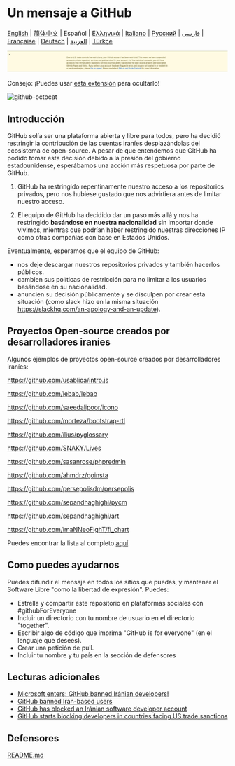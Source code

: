 # Un mensaje a GitHub

[English](./README.md) | [简体中文](./README-CN.md) | Español | [Ελληνικά](./README-GR.md) | [Italiano](./README-IT.md) | [Русский](./README-RU.md) | [فارسی](./README-PER.md) | [Française](./README-FR.md) | [Deutsch](./README-DE.md) | [العربية](./README-AR.md) | [Türkçe](./README-TR.md)

![alt text](./message.png)

Consejo: ¡Puedes usar [esta extensión](https://github.com/MohamadKh75/ShutHub) para ocultarlo!

![github-octocat](https://user-images.githubusercontent.com/16706911/61997137-7aa7df00-b0b2-11e9-97f1-f452855fe21c.png)

## Introducción

GitHub solía ser una plataforma abierta y libre para todos, pero ha decidió restringir la contribución de las cuentas iraníes desplazándolas del ecosistema de open-source.
A pesar de que entendemos que GitHub ha podido tomar esta decisión debido a la presión del gobierno estadounidense, esperábamos una acción más respetuosa por parte de GitHub.


1) GitHub ha restringido repentinamente nuestro acceso a los repositorios privados, pero nos hubiese gustado que nos advirtiera antes de limitar nuestro acceso.

2) El equipo de GitHub ha decidido dar un paso más allá y nos ha restringido **basándose en nuestra nacionalidad** sin importar donde vivimos, mientras que podrían haber restringido nuestras direcciones IP como otras compañías con base en Estados Unidos.


Eventualmente, esperamos que el equipo de GitHub:
- nos deje descargar nuestros repositorios privados y también hacerlos públicos.
- cambien sus políticas de restricción para no limitar a los usuarios basándose en su nacionalidad.
- anuncien su decisión públicamente y se disculpen por crear esta situación (como slack hizo en la misma situación  https://slackhq.com/an-apology-and-an-update).


## Proyectos Open-source creados por desarrolladores iraníes

Algunos ejemplos de proyectos open-source creados por desarrolladores iraníes:

https://github.com/usablica/intro.js

https://github.com/lebab/lebab

https://github.com/saeedalipoor/icono

https://github.com/morteza/bootstrap-rtl

https://github.com/ilius/pyglossary

https://github.com/SNAKY/Lives

https://github.com/sasanrose/phpredmin

https://github.com/ahmdrz/goinsta

https://github.com/persepolisdm/persepolis

https://github.com/sepandhaghighi/pycm

https://github.com/sepandhaghighi/art

https://github.com/imaNNeoFighT/fl_chart

Puedes encontrar la lista al completo [aquí](https://github.com/mohebifar/made-in-Irán).

## Como puedes ayudarnos

Puedes difundir el mensaje en todos los sitios que puedas, y mantener el Software Libre "como la libertad de expresión".
Puedes:

- Estrella y compartir este repositorio en plataformas sociales con #githubForEveryone
- Incluir un directorio con tu nombre de usuario en el directorio "together".
- Escribir algo de código que imprima "GitHub is for everyone" (en el lenguaje que desees).
- Crear una petición de pull.
- Incluir tu nombre y tu país en la sección de defensores

## Lecturas adicionales

  - [Microsoft enters: GitHub banned Iránian developers!](https://medium.com/@d.aliyamini/microsoft-enters-github-banned-Iránian-developers-843f7c60a146)
  - [GitHub banned Irán-based users](https://financialtribune.com/articles/sci-tech/99111/github-bans-Irán-based-users)
  - [GitHub has blocked an Iránian software developer account](https://hub.packtpub.com/github-has-blocked-an-Iránian-software-developers-account)
  - [GitHub starts blocking developers in countries facing US trade sanctions](https://www.zdnet.com/article/github-starts-blocking-developers-in-countries-facing-us-trade-sanctions)

 ## Defensores

 [README.md](README.md#supporters)
